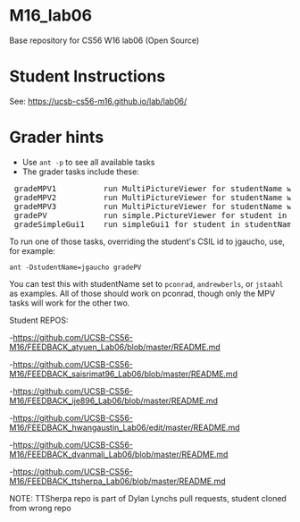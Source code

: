 # M16_lab06

Base repository for CS56 W16 lab06 (Open Source)

# Student Instructions

See: https://ucsb-cs56-m16.github.io/lab/lab06/

# Grader hints

* Use <code>ant -p</code> to see all available tasks
* The grader tasks include these:

<pre>
 gradeMPV1          run MultiPictureViewer for studentName with arg 1
 gradeMPV2          run MultiPictureViewer for studentName with arg 2
 gradeMPV3          run MultiPictureViewer for studentName with arg 3
 gradePV            run simple.PictureViewer for student in studentName property
 gradeSimpleGui1    run simpleGui1 for student in studentName property
</pre>

To run one of those tasks, overriding the student's CSIL id to jgaucho, use, for example:

<code>ant -DstudentName=jgaucho gradePV</code>

You can test this with studentName set to <code>pconrad</code>, <code>andrewberls</code>, or <code>jstaahl</code> as examples.   All of those should work on pconrad, though only the MPV tasks will work for the other two.


Student REPOS: 

-https://github.com/UCSB-CS56-M16/FEEDBACK_atyuen_Lab06/blob/master/README.md

-https://github.com/UCSB-CS56-M16/FEEDBACK_saisrimat96_Lab06/blob/master/README.md

-https://github.com/UCSB-CS56-M16/FEEDBACK_ije896_Lab06/blob/master/README.md

-https://github.com/UCSB-CS56-M16/FEEDBACK_hwangaustin_Lab06/edit/master/README.md

-https://github.com/UCSB-CS56-M16/FEEDBACK_dvanmali_Lab06/blob/master/README.md

-https://github.com/UCSB-CS56-M16/FEEDBACK_ttsherpa_Lab06/blob/master/README.md

NOTE: TTSherpa repo is part of Dylan Lynchs pull requests, student cloned from wrong repo
